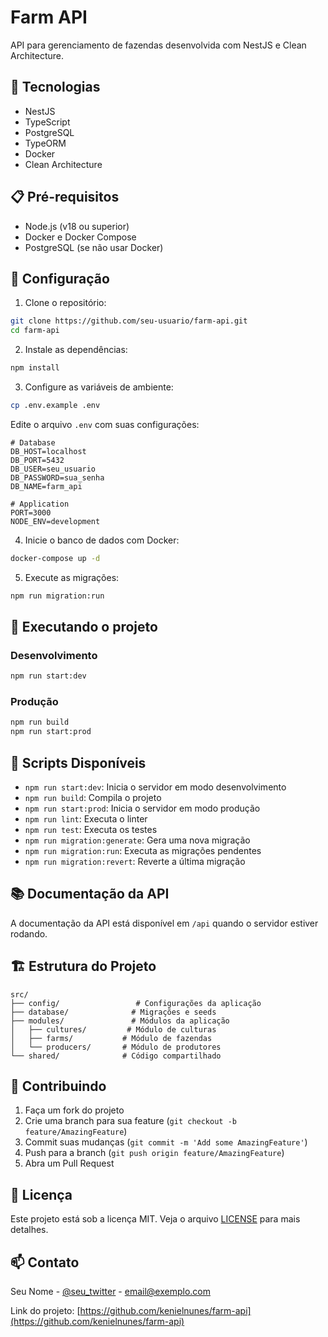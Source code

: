 # Farm API

API para gerenciamento de fazendas desenvolvida com NestJS e Clean Architecture.

## 🚀 Tecnologias

- NestJS
- TypeScript
- PostgreSQL
- TypeORM
- Docker
- Clean Architecture

## 📋 Pré-requisitos

- Node.js (v18 ou superior)
- Docker e Docker Compose
- PostgreSQL (se não usar Docker)

## 🔧 Configuração

1. Clone o repositório:
```bash
git clone https://github.com/seu-usuario/farm-api.git
cd farm-api
```

2. Instale as dependências:
```bash
npm install
```

3. Configure as variáveis de ambiente:
```bash
cp .env.example .env
```

Edite o arquivo `.env` com suas configurações:
```env
# Database
DB_HOST=localhost
DB_PORT=5432
DB_USER=seu_usuario
DB_PASSWORD=sua_senha
DB_NAME=farm_api

# Application
PORT=3000
NODE_ENV=development
```

4. Inicie o banco de dados com Docker:
```bash
docker-compose up -d
```

5. Execute as migrações:
```bash
npm run migration:run
```

## 🚀 Executando o projeto

### Desenvolvimento
```bash
npm run start:dev
```

### Produção
```bash
npm run build
npm run start:prod
```

## 📝 Scripts Disponíveis

- `npm run start:dev`: Inicia o servidor em modo desenvolvimento
- `npm run build`: Compila o projeto
- `npm run start:prod`: Inicia o servidor em modo produção
- `npm run lint`: Executa o linter
- `npm run test`: Executa os testes
- `npm run migration:generate`: Gera uma nova migração
- `npm run migration:run`: Executa as migrações pendentes
- `npm run migration:revert`: Reverte a última migração

## 📚 Documentação da API

A documentação da API está disponível em `/api` quando o servidor estiver rodando.

## 🏗️ Estrutura do Projeto

```
src/
├── config/                 # Configurações da aplicação
├── database/              # Migrações e seeds
├── modules/               # Módulos da aplicação
│   ├── cultures/         # Módulo de culturas
│   ├── farms/           # Módulo de fazendas
│   └── producers/       # Módulo de produtores
└── shared/              # Código compartilhado
```

## 🤝 Contribuindo

1. Faça um fork do projeto
2. Crie uma branch para sua feature (`git checkout -b feature/AmazingFeature`)
3. Commit suas mudanças (`git commit -m 'Add some AmazingFeature'`)
4. Push para a branch (`git push origin feature/AmazingFeature`)
5. Abra um Pull Request

## 📄 Licença

Este projeto está sob a licença MIT. Veja o arquivo [LICENSE](LICENSE) para mais detalhes.

## 📫 Contato

Seu Nome - [@seu_twitter](https://twitter.com/seu_twitter) - email@exemplo.com

Link do projeto: [https://github.com/kenielnunes/farm-api](https://github.com/kenielnunes/farm-api)

